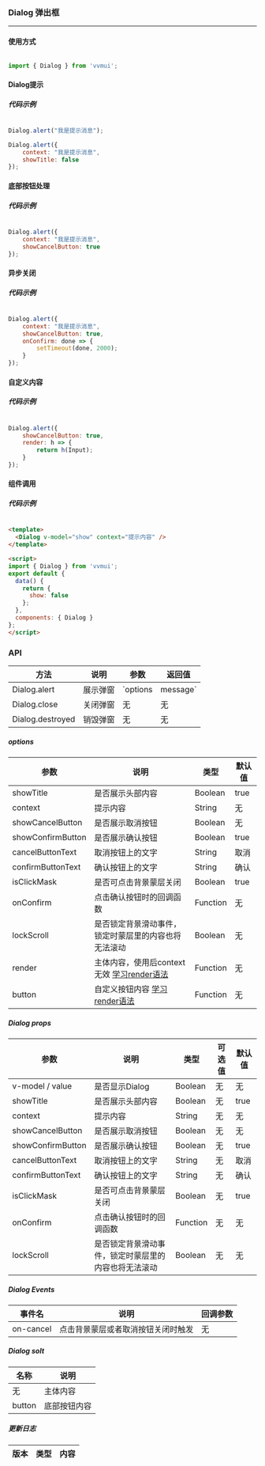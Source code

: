 <!--
 * @Author: Fone丶峰
 * @Date: 2020-04-27 10:32:09
 * @LastEditors: Fone丶峰
 * @LastEditTime: 2020-05-12 15:37:42
 * @Description: msg
 * @Email: qinrifeng@163.com
 * @Github: https://github.com/FoneQinrf
 -->

### Dialog 弹出框  <Badge text="v0.07"/>
---

#### 使用方式

``` javascript

import { Dialog } from 'vvmui';

```


#### Dialog提示
##### 代码示例
``` javascript

Dialog.alert("我是提示消息");

Dialog.alert({
    context: "我是提示消息",
    showTitle: false
});

```


#### 底部按钮处理
##### 代码示例
``` javascript

Dialog.alert({
    context: "我是提示消息",
    showCancelButton: true
});

```
#### 异步关闭
##### 代码示例
``` javascript

Dialog.alert({
    context: "我是提示消息",
    showCancelButton: true,
    onConfirm: done => {
        setTimeout(done, 2000);
    }
});

```
#### 自定义内容
##### 代码示例
``` javascript

Dialog.alert({
    showCancelButton: true,
    render: h => {
        return h(Input);
    }
});

```

#### 组件调用
##### 代码示例
``` html

<template>
  <Dialog v-model="show" context="提示内容" />
</template>

<script>
import { Dialog } from 'vvmui';
export default {
  data() {
    return {
      show: false
    };
  },
  components: { Dialog }
};
</script>

```

### API
| 方法 | 说明 | 参数 | 返回值 |
|------|------------|------------|------------|
| Dialog.alert  |   展示弹窗   | `options | message`        |  |
| Dialog.close  | 关闭弹窗       | 无      | 无 |
| Dialog.destroyed  | 销毁弹窗       | 无       | 无 |

##### options
| 参数 | 说明 | 类型 | 默认值 |
|------|------------|------------|------------|
| showTitle  | 是否展示头部内容     | Boolean        | true |
| context  | 提示内容     | String        | 无 |
| showCancelButton  | 是否展示取消按钮   | Boolean        | 无 |
| showConfirmButton  |  是否展示确认按钮  | Boolean        | true |
| cancelButtonText  |  取消按钮上的文字  | String        | 取消 |
| confirmButtonText  |  确认按钮上的文字  | String        | 确认 |
| isClickMask  |  是否可点击背景蒙层关闭  | Boolean        | true |
| onConfirm  |  点击确认按钮时的回调函数  | Function        | 无 |
| lockScroll  |  是否锁定背景滑动事件，锁定时蒙层里的内容也将无法滚动  | Boolean        | 无 |
| render  |  主体内容，使用后context无效 <a href="https://cn.vuejs.org/v2/guide/render-function.html" target="_blank"> 学习render语法</a>  | Function        | 无 |
| button  |  自定义按钮内容 <a href="https://cn.vuejs.org/v2/guide/render-function.html" target="_blank"> 学习render语法</a>  | Function        | 无 |

##### Dialog props
| 参数 | 说明 | 类型 | 可选值 | 默认值 |
|------|------------|------------|------------|------------|
| v-model / value  | 是否显示Dialog      | Boolean       | 无 | 无
| showTitle  | 是否展示头部内容      | Boolean       | 无 | true |
| context  | 提示内容     | String   | 无 | 无 |
| showCancelButton  |   是否展示取消按钮     | Boolean       | 无 | 无 |
| showConfirmButton  |  是否展示确认按钮   | Boolean       | 无 | true |
| cancelButtonText  | 取消按钮上的文字    | String       | 无 | 取消 |
| confirmButtonText  | 确认按钮上的文字    | String       | 无 | 确认 |
| isClickMask  | 是否可点击背景蒙层关闭    | Boolean       | 无 | true |
| onConfirm  | 点击确认按钮时的回调函数    | Function       | 无 | 无 |
| lockScroll  | 是否锁定背景滑动事件，锁定时蒙层里的内容也将无法滚动    | Boolean       | 无 | 无 |

##### Dialog Events
| 事件名 | 说明 | 回调参数 |
|------|------------|------------|
| on-cancel  | 点击背景蒙层或者取消按钮关闭时触发 |  无  |

##### Dialog solt
| 名称 | 说明 |
|------|------------|
| 无 | 主体内容 |
| button | 底部按钮内容 |

##### 更新日志
| 版本 |类型|内容|
|-------------|-|-|